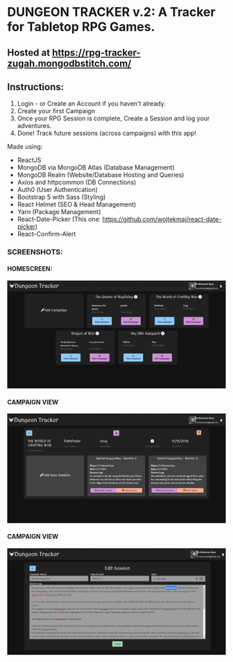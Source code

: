 # DUNGEON TRACKER v.2: A Tracker for Tabletop RPG Games.

## Hosted at https://rpg-tracker-zugah.mongodbstitch.com/

## Instructions: 

1. Login - or Create an Account if you haven't already.
2. Create your first Campaign
3. Once your RPG Session is complete, Create a Session and log your adventures.
4. Done! Track future sessions (across campaigns) with this app! 

Made using:
- ReactJS 
- MongoDB via MongoDB Atlas (Database Management)
- MongoDB Realm (Website/Database Hosting and Queries) 
- Axios and httpcommon (DB Connections)
- Auth0 (User Authentication)
- Bootstrap 5 with Sass (Styling)
- React Helmet (SEO & Head Management)
- Yarn (Package Management)
- React-Date-Picker (This one: https://github.com/wojtekmaj/react-date-picker)
- React-Confirm-Alert


### SCREENSHOTS: 

#### HOMESCREEN:
![alt text](https://github.com/nMckenryan/rpgtrackerv2/blob/master/public/HomepageScreen.PNG?raw=true)

#### CAMPAIGN VIEW
![alt text](https://github.com/nMckenryan/rpgtrackerv2/blob/master/public/campaignViewScreen.PNG?raw=true)

#### CAMPAIGN VIEW
![alt text](https://github.com/nMckenryan/rpgtrackerv2/blob/master/public/sessionScreen.PNG?raw=true)




<!-- ### LIGHTHOUSE/CHECKBOT TESTS

![alt text](https://github.com/nMckenryan/DungeonTracker/blob/master/public/.PNG?raw=true) -->
